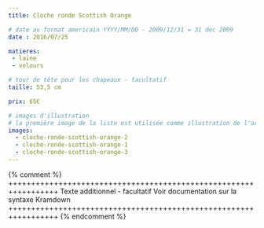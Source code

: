 ```yaml
---
title: Cloche ronde Scottish Orange

# date au format americain YYYY/MM/DD - 2009/12/31 = 31 dec 2009
date : 2016/07/25

matieres:
 - laine
 - velours

# tour de tête pour les chapeaux - facultatif
taille: 53,5 cm

prix: 65€

# images d'illustration
# la première image de la liste est utilisée comme illustration de l'article dans les pages de listing.
images:
  - cloche-ronde-scottish-orange-2
  - cloche-ronde-scottish-orange-1
  - cloche-ronde-scottish-orange-3
---
```

{% comment %} +++++++++++++++++++++++++++++++++++++++++++++++++++++++++++++++++
              Texte additionnel - facultatif
              Voir documentation sur la syntaxe Kramdown
+++++++++++++++++++++++++++++++++++++++++++++++++++++++++++++++++ {% endcomment %}
